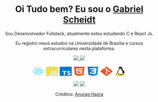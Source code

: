 <div>
  
  <h1 align="center">
    Oi Tudo bem? Eu sou o 
    <a href="https://www.linkedin.com/in/gabriel-scheidt-a431b3218/">Gabriel Scheidt</a>
  </h1>
  
  <p align="center">
    Sou Desenvolvedor Fullstack, atualmente estou estudando C e React Js.
    </a>  
  </p>
  
  <p align="center">
     Eu registro meus estudos na Universidade de Brasília e cursos extracurriculares nesta plataforma.
  </p>
  
</div>

<div align="center">
  <a href="https://github.com/Gxaite">
    <img height="150em" src="https://github-readme-stats.vercel.app/api?username=gxaite&count_private=true&include_all_commits=true&show_icons=true&theme=dracula&hide_border=false&show_owner=true"/>
    <img height="150em" src="https://github-readme-stats.vercel.app/api/top-langs/?username=Gxaite&theme=dracula&hide_border=false&&layout=compact"/>
  </a>
</div>

<div align="center" valign="top"><br>
  <img align="center" alt="React" height="30" width="40" src="https://raw.githubusercontent.com/devicons/devicon/master/icons/react/react-original.svg">
  <img align="center" alt="Js" height="30" width="40" src="https://raw.githubusercontent.com/devicons/devicon/master/icons/javascript/javascript-plain.svg">
  <img align="center" alt="Js" height="30" width="40" src="https://raw.githubusercontent.com/devicons/devicon/master/icons/typescript/typescript-plain.svg">
  <img align="center" alt="HTML" height="30" width="40" src="https://raw.githubusercontent.com/devicons/devicon/master/icons/html5/html5-original.svg">
  <img align="center" alt="CSS" height="30" width="40" src="https://raw.githubusercontent.com/devicons/devicon/master/icons/css3/css3-original.svg">
  <img align="center" alt="git" height="30" width="40" src="https://raw.githubusercontent.com/devicons/devicon/master/icons/git/git-original.svg">
  <img align="center" alt="linux" height="30" width="40" src="https://raw.githubusercontent.com/devicons/devicon/master/icons/linux/linux-original.svg">
</div><br>

<div align="center">
  <a href="https://www.linkedin.com/in/gabriel-scheidt-a431b3218/" target="_blank"><img src="https://img.shields.io/badge/-LinkedIn-%230077B5?style=for-the-badge&logo=linkedin&logoColor=white" target="_blank"></a> 
  <a href="mailto:gabrielscheidt2000@gmail.com"><img src="https://img.shields.io/badge/-Gmail-%23333?style=for-the-badge&logo=gmail&logoColor=white" target="_blank"></a>

  <p>Créditos: <a href="https://github.com/anuraghazra/github-readme-stats">Anurag Hazra</a> 

